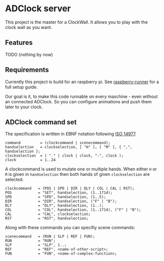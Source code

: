 # ADClock server
This project is the master for a ClockWall. It allows you to play with the clock wall as you want.

## Features
TODO (nothing by now)

## Requirements
Currently this project is build for an raspberry pi. See [raspberry-runner](https://github.com/ADClock/raspberry-runner) for a full setup guide.

Our goal is it, to make this code runnable on every maschine - even without an connected ADClock. So you can configure animations and push them later to your clock.


## ADClock command set
The specification is written in EBNF notation following [ISO 14977](http://www.cl.cam.ac.uk/~mgk25/iso-14977.pdf).

```
command         = (clockcommand | scenecommand);
handselection   = clockselection, [ "H" ], [ "M" ], { ",", handselection };
clockselection  = ( "." | clock | clock, "-", clock );
clock           = 1..24
```

A clockcommand is used to mutate one or multiple hands. When either `H` or `M` is given in `handselection` then both hands of given `clockselection` are selected. 

```
clockcommand   = (POS | SPD | DIR | DLY | COL | CAL | RST);
POS            = "SET", handselection, (1..1714);
SPD            = "SPD", handselection, (1..5);
DIR            = "DIR", handselection, ("F" | "B");
DLY            = "DLY", handselection, (1..);
COL            = "COL", handselection, (1..1714), ("F" | "B");
CAL            = "CAL", clockselection;
RST            = "RST", handselection;
```

Along with these commands you can specifiy scene commands:
```
scenecommand   = (RUN | SLP | REF | FUN);
RUN            = "RUN";
SLP            = "SLP", 1..;
REF            = "REF", <name-of-other-script>;
FUN            = "FUN", <name-of-complex-function>;
```
